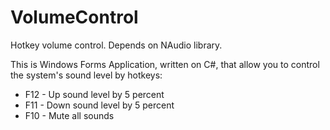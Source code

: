 VolumeControl
=============

Hotkey volume control. Depends on NAudio library.

This is Windows Forms Application, written on C#, that allow you to control the system's sound level by hotkeys:
- F12 - Up sound level by 5 percent
- F11 - Down sound level by 5 percent
- F10 - Mute all sounds

